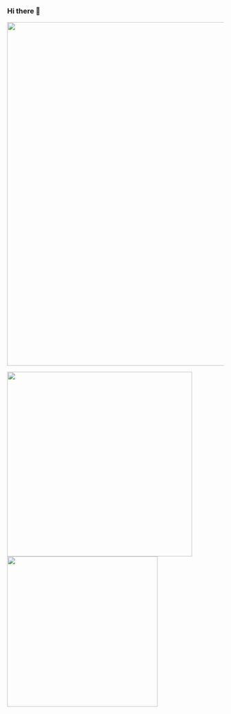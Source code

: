 ### Hi there 👋

<!--
**s3igo/s3igo** is a ✨ _special_ ✨ repository because its `README.md` (this file) appears on your GitHub profile.

Here are some ideas to get you started:

- 🔭 I’m currently working on ...
- 🌱 I’m currently learning ...
- 👯 I’m looking to collaborate on ...
- 🤔 I’m looking for help with ...
- 💬 Ask me about ...
- 📫 How to reach me: ...
- 😄 Pronouns: ...
- ⚡ Fun fact: ...
-->
<img src="https://github-profile-summary-cards.vercel.app/api/cards/profile-details?username=s3igo&theme=solarized_dark" width="800px">

<p align="left">
  <img src="https://github-readme-stats.vercel.app/api?username=s3igo&count_private=true&show_icons=true&theme=solarized-dark" width="430px">
  <img src="https://github-readme-stats-ten-bay-42.vercel.app/api/top-langs/?username=s3igo&count-private=true&layout=compact&theme=solarized-dark&hide=html&langs_count=10" width="350px" >
</p>
